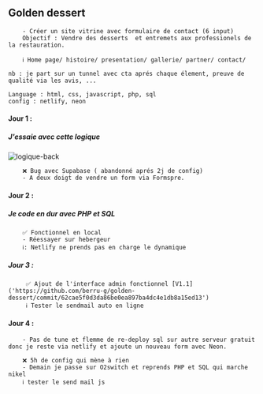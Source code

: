## Golden dessert

        - Créer un site vitrine avec formulaire de contact (6 input)
        Objectif : Vendre des desserts  et entremets aux professionels de la restauration.

        ℹ️ Home page/ histoire/ presentation/ gallerie/ partner/ contact/

    nb : je part sur un tunnel avec cta aprés chaque élement, preuve de qualité via les avis, ...

    Language : html, css, javascript, php, sql
    config : netlify, neon

#### Jour 1 : 

##### J'essaie avec cette logique

![logique-back](https://github.com/user-attachments/assets/d0349955-4212-41ad-ad89-cc6896dd2b1e)

        ❌ Bug avec Supabase ( abandonné aprés 2j de config)
        - A deux doigt de vendre un form via Formspre.

#### Jour 2 : 

##### Je code en dur avec PHP et SQL

        ✅ Fonctionnel en local 
        - Réessayer sur hebergeur
        ℹ️: Netlify ne prends pas en charge le dynamique

##### Jour 3 :

         ✅ Ajout de l'interface admin fonctionnel [V1.1]('https://github.com/berru-g/golden-dessert/commit/62cae5f0d3da86be0ea897ba4dc4e1db8a15ed13')
         ℹ️ Tester le sendmail auto en ligne

#### Jour 4 : 

        - Pas de tune et flemme de re-deploy sql sur autre serveur gratuit donc je reste via netlify et ajoute un nouveau form avec Neon.

        ❌ 5h de config qui mène à rien 
        - Demain je passe sur O2switch et reprends PHP et SQL qui marche nikel
        ℹ️ tester le send mail js